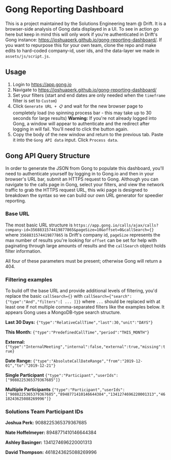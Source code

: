 # Gong Reporting Dashboard
This is a project maintained by the Solutions Engineering team @ Drift. It is a browser-side analysis of Gong data displayed in a UI. To see in action go here but keep in mind this will only work if you're authenticated in Drift's Gong instance: https://joshuaperk.github.io/gong-reporting-dashboard/. If you want to repurpose this for your own team, clone the repo and make edits to hard-coded company-id, user ids, and the data-layer we made in `assets/js/script.js`.

## Usage
1. Login to https://app.gong.io
2. Navigate to https://joshuaperk.github.io/gong-reporting-dashboard/
3. Set your filters (start and end dates are only needed when the `timeframe` filter is set to `Custom`)
4. Click `Generate URL + 📋` and wait for the new browser page to completely load (no spinning process bar - this may take up to 30 seconds for large results)
   **Warning:** If you're not already logged into Gong, a window will appear to authenticate and the redirect after logging in will fail. You'll need to click the button again.
5. Copy the body of the new window and return to the previous tab. Paste it into the `Gong API data` input. Click `Process data`.

## Gong API Query Structure
In order to generate the JSON from Gong to populate this dashboard, you'll need to authenticate yourself by logging in to Gong.io and then in your browser's URL bar, submit an HTTPS request to Gong. Although you can navigate to the calls page in Gong, select your filters, and view the network traffic to grab the HTTPS request URL, this wiki page is designed to breakdown the syntax so we can build our own URL generator for speedier reporting.

### Base URL
The most basic URL structure is `https://app.gong.io/calls/ajax/calls?company-id=3568831574419877865&pageSize=10&offset=0&callSearch={}` where `3568831574419877865` is Drift's company id, `pageSize` represents the max number of results you're looking for `offset` can be set for help with paginating through large amounts of results and the `callSearch` object holds filter information.

All four of these parameters must be present; otherwise Gong will return a 404.

### Filtering examples
To build off the base URL and provide additional levels of filtering, you'd replace the basic `callSearch={}` with `callSearch={"search":{"type":"And","filters":[ ... ]}}` where `...` should be replaced with at least one if not multiple comma-separated filters like the examples below. It appears Gong uses a MongoDB-type search structure.

**Last 30 Days:** `{"type":"RelativeCallTime","last":30,"unit":"DAYS"}`

**This Month:**	`{"type":"PredefinedCallTime","period":"THIS_MONTH"}`

**External:** `{"type":"InternalMeeting","internal":false,"external":true,"missing":true}`

**Date Range:** `{"type":"AbsoluteCallDateRange","from":"2019-12-01","to":"2019-12-21"}`

**Single Participant** `{"type":"Participant","userIds":["9088225365379367685"]}`

**Multiple Participants** `{"type":"Participant","userIds":["9088225365379367685","8948771410146644384","1341274696220001313","4618243625088269996"]}`

### Solutions Team Participant IDs
**Joshua Perk:** 9088225365379367685

**Nate Hoffelmeyer:** 8948771410146644384

**Ashley Basinger:** 1341274696220001313

**David Thompson:** 4618243625088269996
